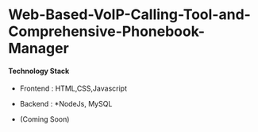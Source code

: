 # Web-Based-VoIP-Calling-Tool-and-Comprehensive-Phonebook-Manager

#### Technology Stack
* Frontend : HTML,CSS,Javascript
* Backend : *NodeJs, MySQL

* (Coming Soon)
